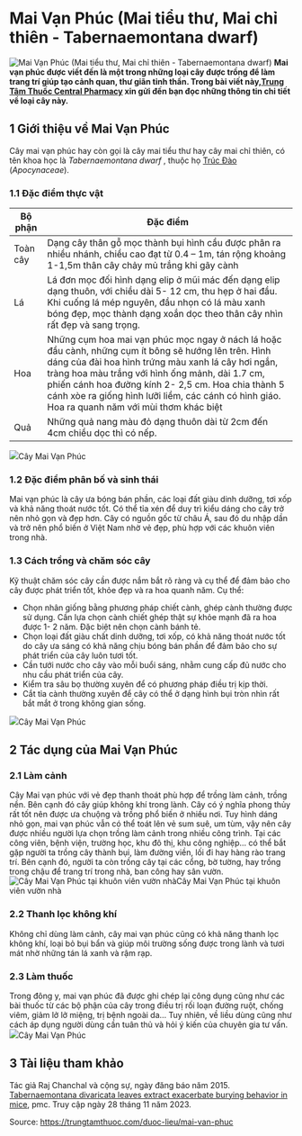 # Mai Vạn Phúc (Mai tiểu thư, Mai chỉ thiên - Tabernaemontana dwarf)

![Mai Vạn Phúc \(Mai tiểu thư, Mai chỉ thiên - Tabernaemontana dwarf\)](https://trungtamthuoc.com/images/others/mai-van-phuc-1-5502.jpg)
**Mai vạn phúc được viết đến là một trong những loại cây được trồng để làm trang trí giúp tạo cảnh quan, thư giãn tinh thần. Trong bài viết này,[Trung Tâm Thuốc Central Pharmacy](https://trungtamthuoc.com/ "Trung Tâm Thuốc Central Pharmacy") xin gửi đến bạn đọc những thông tin chi tiết về loại cây này.**
##  1 Giới thiệu về Mai Vạn Phúc
Cây mai vạn phúc hay còn gọi là cây mai tiểu thư hay cây mai chỉ thiên, có tên khoa học là _Tabernaemontana dwarf_ , thuộc họ [Trúc Đào](https://trungtamthuoc.com/duoc-lieu/cay-truc-dao "Trúc Đào") (_Apocynaceae_).
### 1.1 Đặc điểm thực vật
Bộ phận | Đặc điểm  
---|---  
Toàn cây | Dạng cây thân gỗ mọc thành bụi hình cầu được phân ra nhiều nhánh, chiều cao đạt từ 0.4 – 1m, tán rộng khoảng 1-1,5m thân cây chảy mủ trắng khi gãy cành  
Lá |  Lá đơn mọc đối hình dạng elip ở mũi mác đến dạng elip dạng thuôn, với chiều dài 5- 12 cm, thu hẹp ở hai đầu. Khi cuống lá mép nguyên, đầu nhọn có lá màu xanh bóng đẹp, mọc thành dạng xoắn dọc theo thân cây nhìn rất đẹp và sang trọng.  
Hoa |  Những cụm hoa mai vạn phúc mọc ngay ở nách lá hoặc đầu cành, những cụm ít bông sẽ hướng lên trên. Hình dáng của đài hoa hình trứng màu xanh lá cây hơi ngắn, tràng hoa màu trắng với hình ống mảnh, dài 1.7 cm, phiến cánh hoa đường kính 2- 2,5 cm. Hoa chia thành 5 cánh xòe ra giống hình lưỡi liềm, các cánh có hình giáo. Hoa ra quanh năm với mùi thơm khác biệt  
Quả | Những quả nang màu đỏ dạng thuôn dài từ 2cm đến 4cm chiều dọc thì có nếp.  
![](https://trungtamthuoc.com/images/item/mai-van-phuc-2.jpg)Cây Mai Vạn Phúc
### 1.2 Đặc điểm phân bố và sinh thái
Mai vạn phúc là cây ưa bóng bán phần, các loại đất giàu dinh dưỡng, tơi xốp và khả năng thoát nước tốt. Có thể tỉa xén để duy trì kiểu dáng cho cây trở nên nhỏ gọn và đẹp hơn.
Cây có nguồn gốc từ châu Á, sau đó du nhập dần và trở nên phổ biến ở Việt Nam nhờ vẻ đẹp, phù hợp với các khuôn viên trong nhà.
### 1.3 Cách trồng và chăm sóc cây
Kỹ thuật chăm sóc cây cần được nắm bắt rõ ràng và cụ thể để đảm bảo cho cây được phát triển tốt, khỏe đẹp và ra hoa quanh năm. Cụ thể:
  * Chọn nhân giống bằng phương pháp chiết cành, ghép cành thường được sử dụng. Cần lựa chọn cành chiết ghép thật sự khỏe mạnh đã ra hoa được 1- 2 năm. Đặc biệt nên chọn cành bánh tẻ.
  * Chọn loại đất giàu chất dinh dưỡng, tơi xốp, có khả năng thoát nước tốt do cây ưa sáng có khả năng chịu bóng bán phần để đảm bảo cho sự phát triển của cây luôn tươi tốt.
  * Cần tưới nước cho cây vào mỗi buổi sáng, nhằm cung cấp đủ nước cho nhu cầu phát triển của cây.
  * Kiểm tra sâu bọ thường xuyên để có phương pháp điều trị kịp thời.
  * Cắt tỉa cành thường xuyên để cây có thể ở dạng hình bụi tròn nhìn rất bắt mắt ở trong không gian sống.

![](https://trungtamthuoc.com/images/item/mai-van-phuc-3.jpg)Cây Mai Vạn Phúc
##  2 Tác dụng của Mai Vạn Phúc
### 2.1 Làm cảnh
Cây Mai vạn phúc với vẻ đẹp thanh thoát phù hợp để trồng làm cảnh, trồng nền. Bên cạnh đó cây giúp không khí trong lành. Cây có ý nghĩa phong thủy rất tốt nên được ưa chuộng và trồng phổ biến ở nhiều nơi.
Tuy hình dáng nhỏ gọn, mai vạn phúc vẫn có thể toát lên vẻ sum suê, um tùm, vậy nên cây được nhiều người lựa chọn trồng làm cảnh trong nhiều công trình.
Tại các công viên, bệnh viện, trường học, khu đô thị, khu công nghiệp… có thể bắt gặp người ta trồng cây thành bụi, làm đường viền, lối đi hay hàng rào trang trí.
Bên cạnh đó, người ta còn trồng cây tại các cổng, bờ tường, hay trồng trong chậu để trang trí trong nhà, ban công hay sân vườn.
![Cây Mai Vạn Phúc tại khuôn viên vườn nhà](https://trungtamthuoc.com/images/item/cay-mai-van-phuc.jpg)Cây Mai Vạn Phúc tại khuôn viên vườn nhà
### 2.2 Thanh lọc không khí
Không chỉ dùng làm cảnh, cây mai vạn phúc cũng có khả năng thanh lọc không khí, loại bỏ bụi bẩn và giúp môi trường sống được trong lành và tươi mát nhờ những tán lá xanh và rậm rạp.
### 2.3 Làm thuốc
Trong đông y, mai vạn phúc đã được ghi chép lại công dụng cũng như các bài thuốc từ các bộ phận của cây trong điều trị rối loạn đường ruột, chống viêm, giảm lở lở miệng, trị bệnh ngoài da… Tuy nhiên, về liều dùng cũng như cách áp dụng người dùng cần tuân thủ và hỏi ý kiến của chuyên gia tư vấn.
![](https://trungtamthuoc.com/images/item/mai-van-phuc-4.jpg)Cây Mai Vạn Phúc
##  3 Tài liệu tham khảo
Tác giả Raj Chanchal và cộng sự, ngày đăng báo năm 2015. [Tabernaemontana divaricata leaves extract exacerbate burying behavior in mice](https://www.ncbi.nlm.nih.gov/pmc/articles/PMC4587605/), pmc. Truy cập ngày 28 tháng 11 năm 2023.


Source: https://trungtamthuoc.com/duoc-lieu/mai-van-phuc